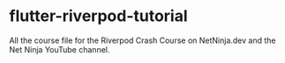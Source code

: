# flutter-riverpod-tutorial
All the course file for the Riverpod Crash Course on NetNinja.dev and the Net Ninja YouTube channel.
